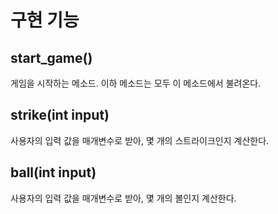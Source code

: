  구현 기능
==============
start_game()
--------------
게임을 시작하는 메소드. 이하 메소드는 모두 이 메소드에서 불려온다.

strike(int input)
-------------
사용자의 입력 값을 매개변수로 받아, 몇 개의 스트라이크인지 계산한다.

ball(int input)
-------------
사용자의 입력 값을 매개변수로 받아, 몇 개의 볼인지 계산한다.


